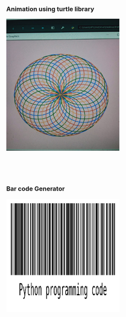 <h3>Animation using turtle library</h3>
<img src="https://github.com/PrathikshaKini/Python-MiniProjects/blob/main/Images/Animation.jpeg" width="300" height="350">

<br><br><br>

<h3>Bar code Generator</h3>
<img src="https://github.com/PrathikshaKini/Python-MiniProjects/blob/main/Images/my%20final%20barcode.png" width="300" height="300">
